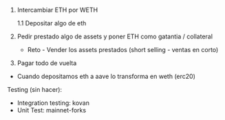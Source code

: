1. Intercambiar ETH por WETH

    1.1 Depositar algo de eth

2. Pedir prestado algo de assets y poner ETH como gatantia / collateral
    - Reto - Vender los assets prestados (short selling - ventas en corto)
3. Pagar todo de vuelta

-   Cuando depositamos eth a aave lo transforma en weth (erc20)

Testing (sin hacer):

-   Integration testing: kovan
-   Unit Test: mainnet-forks
